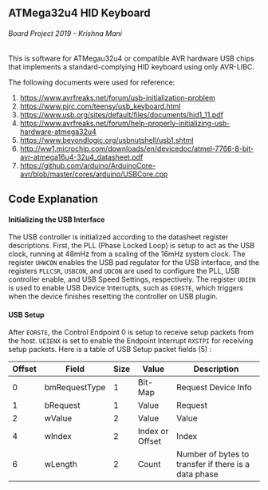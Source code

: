 ## ATMega32u4 HID Keyboard
###### Board Project 2019 - Krishna Mani
This is software for ATMegau32u4 or compatible AVR hardware USB chips that implements a standard-complying HID keyboard using only AVR-LIBC.

The following documents were used for reference:

1. https://www.avrfreaks.net/forum/usb-initialization-problem
2. https://www.pjrc.com/teensy/usb_keyboard.html
3. https://www.usb.org/sites/default/files/documents/hid1_11.pdf
4. https://www.avrfreaks.net/forum/help-properly-initializing-usb-hardware-atmega32u4
5. https://www.beyondlogic.org/usbnutshell/usb1.shtml
6. http://ww1.microchip.com/downloads/en/devicedoc/atmel-7766-8-bit-avr-atmega16u4-32u4_datasheet.pdf
7. https://github.com/arduino/ArduinoCore-avr/blob/master/cores/arduino/USBCore.cpp

## Code Explanation 
#### Initializing the USB Interface
The USB controller is initialized according to the datasheet register descriptions. First, the PLL (Phase Locked Loop) is setup to act as the USB clock, running at 48mHz
from a scaling of the 16mHz system clock. The register `UHWCON` enables the USB pad regulator for the USB interface, and the registers `PLLCSR`, `USBCON`, and `UDCON` are used
to configure the PLL, USB controller enable, and USB Speed Settings, respectively. The register `UDIEN` is used to enable USB Device Interrupts, such as `EORSTE`, which triggers
when the device finishes resetting the controller on USB plugin.
#### USB Setup
After `EORSTE`, the Control Endpoint 0 is setup to receive setup packets from the host. `UEIENX` is set to enable the Endpoint Interrupt `RXSTPI` for receiving setup packets.
Here is a table of USB Setup packet fields (5) :

|Offset|Field|Size|Value|Description|
|------|-----|----|-----|-----------|
|0|bmRequestType|1|Bit-Map|Request Device Info|
|1|bRequest|1|Value|Request|
|2|wValue|2|Value|Value|
|4|wIndex|2|Index or Offset|Index|
|6|wLength|2|Count|Number of bytes to transfer if there is a data phase|
